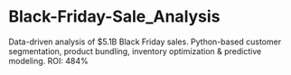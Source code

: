 # Black-Friday-Sale_Analysis
Data-driven analysis of $5.1B Black Friday sales. Python-based customer segmentation, product bundling, inventory optimization &amp; predictive modeling. ROI: 484%
